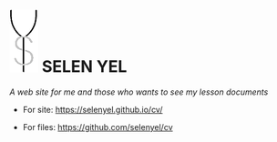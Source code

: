 # ![Logo](/images/logo2.png) SELEN YEL
*A web site for me and those who wants to see my lesson documents*

* For site:
https://selenyel.github.io/cv/

* For files:
https://github.com/selenyel/cv

